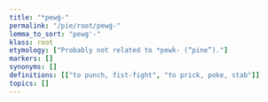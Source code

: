 ```yaml
---
title: "*pewǵ-"
permalink: "/pie/root/pewǵ-"
lemma_to_sort: "pewg'-"
klass: root
etymology: ["Probably not related to *pewḱ- (“pine”)."]
markers: []
synonyms: []
definitions: [["to punch, fist-fight", "to prick, poke, stab"]]
topics: []
---
```

